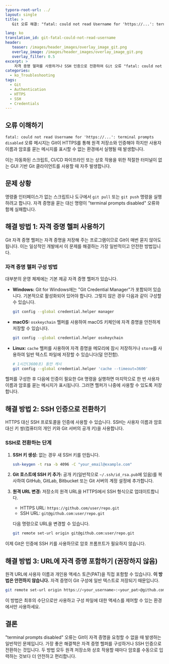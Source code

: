 ```yaml
---
typora-root-url: ../
layout: single
title: >
   Git 오류 해결: "fatal: could not read Username for 'https://...': terminal prompts disabled"

lang: ko
translation_id: git-fatal-could-not-read-username
header:
   teaser: /images/header_images/overlay_image_git.png
   overlay_image: /images/header_images/overlay_image_git.png
   overlay_filter: 0.5
excerpt: >
    자격 증명 헬퍼를 사용하거나 SSH 인증으로 전환하여 Git 오류 "fatal: could not read Username for 'https://...': terminal prompts disabled"를 해결하는 방법을 알아보세요.
categories:
  - ko_Troubleshooting
tags:
  - Git
  - Authentication
  - HTTPS
  - SSH
  - Credentials
---
```


## 오류 이해하기

`fatal: could not read Username for 'https://...': terminal prompts disabled` 오류 메시지는 Git이 HTTPS를 통해 원격 저장소와 인증해야 하지만 사용자 이름과 암호를 묻는 메시지를 표시할 수 없는 환경에서 실행될 때 발생합니다.

이는 자동화된 스크립트, CI/CD 파이프라인 또는 상호 작용을 위한 적절한 터미널이 없는 GUI 기반 Git 클라이언트를 사용할 때 자주 발생합니다.

## 문제 상황

명령줄 인터페이스가 없는 스크립트나 도구에서 `git pull` 또는 `git push` 명령을 실행하려고 합니다. 자격 증명을 묻는 대신 명령이 "terminal prompts disabled" 오류와 함께 실패합니다.

## 해결 방법 1: 자격 증명 헬퍼 사용하기

Git 자격 증명 헬퍼는 자격 증명을 저장해 주는 프로그램이므로 Git이 매번 묻지 않아도 됩니다. 이는 일상적인 개발에서 이 문제를 해결하는 가장 일반적이고 안전한 방법입니다.

### 자격 증명 헬퍼 구성 방법

대부분의 운영 체제에는 기본 제공 자격 증명 헬퍼가 있습니다.

-   **Windows:** Git for Windows에는 "Git Credential Manager"가 포함되어 있습니다. 기본적으로 활성화되어 있어야 합니다. 그렇지 않은 경우 다음과 같이 구성할 수 있습니다.
    ```bash
    git config --global credential.helper manager
    ```

-   **macOS:** `osxkeychain` 헬퍼를 사용하여 macOS 키체인에 자격 증명을 안전하게 저장할 수 있습니다.
    ```bash
    git config --global credential.helper osxkeychain
    ```

-   **Linux:** `cache` 헬퍼를 사용하여 자격 증명을 메모리에 잠시 저장하거나 `store`를 사용하여 일반 텍스트 파일에 저장할 수 있습니다(덜 안전함).
    ```bash
    # 1시간(3600초) 동안 캐시
    git config --global credential.helper 'cache --timeout=3600'
    ```

헬퍼를 구성한 후 다음에 인증이 필요한 Git 명령을 실행하면 마지막으로 한 번 사용자 이름과 암호를 묻는 메시지가 표시됩니다. 그러면 헬퍼가 나중에 사용할 수 있도록 저장합니다.

## 해결 방법 2: SSH 인증으로 전환하기

HTTPS 대신 SSH 프로토콜을 인증에 사용할 수 있습니다. SSH는 사용자 이름과 암호 대신 키 쌍(컴퓨터의 개인 키와 Git 서버의 공개 키)을 사용합니다.

### SSH로 전환하는 단계

1.  **SSH 키 생성:** 없는 경우 새 SSH 키를 만듭니다.
    ```bash
    ssh-keygen -t rsa -b 4096 -C "your_email@example.com"
    ```

2.  **Git 호스트에 SSH 키 추가:** 공개 키(일반적으로 `~/.ssh/id_rsa.pub`에 있음)를 복사하여 GitHub, GitLab, Bitbucket 또는 Git 서버의 계정 설정에 추가합니다.

3.  **원격 URL 변경:** 저장소의 원격 URL을 HTTPS에서 SSH 형식으로 업데이트합니다.
    -   HTTPS URL: `https://github.com/user/repo.git`
    -   SSH URL: `git@github.com:user/repo.git`

    다음 명령으로 URL을 변경할 수 있습니다.
    ```bash
    git remote set-url origin git@github.com:user/repo.git
    ```

이제 Git은 인증에 SSH 키를 사용하므로 암호 프롬프트가 필요하지 않습니다.

## 해결 방법 3: URL에 자격 증명 포함하기 (권장하지 않음)

원격 URL에 사용자 이름과 개인용 액세스 토큰(PAT)을 직접 포함할 수 있습니다. **이 방법은 안전하지 않습니다.** 자격 증명이 Git 구성에 일반 텍스트로 저장되기 때문입니다.

```bash
git remote set-url origin https://<your_username>:<your_pat>@github.com/user/repo.git
```

이 방법은 최후의 수단으로만 사용하고 구성 파일에 대한 액세스를 제어할 수 있는 환경에서만 사용하세요.

## 결론

"terminal prompts disabled" 오류는 Git이 자격 증명을 요청할 수 없을 때 발생하는 일반적인 문제입니다. 가장 좋은 해결책은 자격 증명 헬퍼를 구성하거나 SSH 인증으로 전환하는 것입니다. 두 방법 모두 원격 저장소와 상호 작용할 때마다 암호를 수동으로 입력하는 것보다 더 안전하고 편리합니다.
